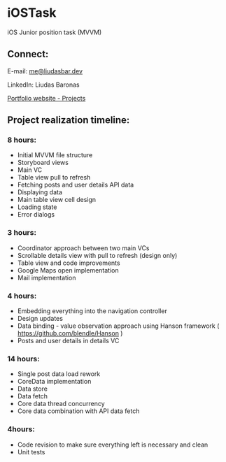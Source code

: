 # iOSTask
iOS Junior position task (MVVM)



## Connect:

E-mail: me@liudasbar.dev

LinkedIn: Liudas Baronas

[Portfolio website - Projects](https://liudasbar.dev)



## Project realization timeline:

### 8 hours:

- Initial MVVM file structure
- Storyboard views
- Main VC
- Table view pull to refresh
- Fetching posts and user details API data
- Displaying data
- Main table view cell design
- Loading state
- Error dialogs

### 3 hours:

- Coordinator approach between two main VCs
- Scrollable details view with pull to refresh (design only)
- Table view and code improvements
- Google Maps open implementation
- Mail implementation

### 4 hours:

- Embedding everything into the navigation controller
- Design updates
- Data binding - value observation approach using Hanson framework ( https://github.com/blendle/Hanson )
- Posts and user details in details VC

### 14 hours:

- Single post data load rework
- CoreData implementation
- Data store
- Data fetch
- Core data thread concurrency
- Core data combination with API data fetch

### 4hours:

- Code revision to make sure everything left is necessary and clean
- Unit tests
